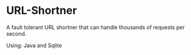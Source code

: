 # URL-Shortner
A fault tolerant URL shortner that can handle thousands of requests per second. 

Using: Java and Sqlite
